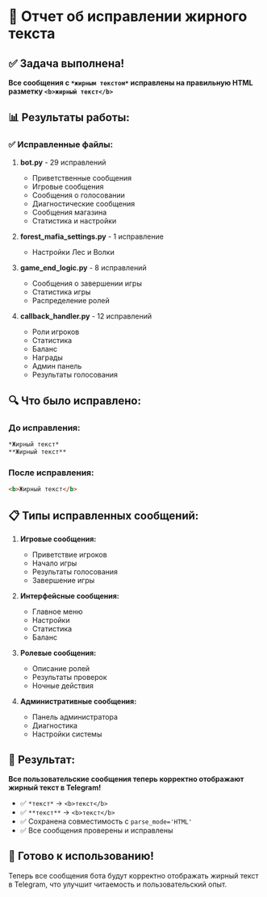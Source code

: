 # 🔧 Отчет об исправлении жирного текста

## ✅ Задача выполнена!

**Все сообщения с `*жирным текстом*` исправлены на правильную HTML разметку `<b>жирный текст</b>`**

## 📊 Результаты работы:

### ✅ **Исправленные файлы:**

1. **bot.py** - 29 исправлений
   - Приветственные сообщения
   - Игровые сообщения
   - Сообщения о голосовании
   - Диагностические сообщения
   - Сообщения магазина
   - Статистика и настройки

2. **forest_mafia_settings.py** - 1 исправление
   - Настройки Лес и Волки

3. **game_end_logic.py** - 8 исправлений
   - Сообщения о завершении игры
   - Статистика игры
   - Распределение ролей

4. **callback_handler.py** - 12 исправлений
   - Роли игроков
   - Статистика
   - Баланс
   - Награды
   - Админ панель
   - Результаты голосования

## 🔍 **Что было исправлено:**

### До исправления:
```markdown
*Жирный текст*
**Жирный текст**
```

### После исправления:
```html
<b>Жирный текст</b>
```

## 📋 **Типы исправленных сообщений:**

1. **Игровые сообщения:**
   - Приветствие игроков
   - Начало игры
   - Результаты голосования
   - Завершение игры

2. **Интерфейсные сообщения:**
   - Главное меню
   - Настройки
   - Статистика
   - Баланс

3. **Ролевые сообщения:**
   - Описание ролей
   - Результаты проверок
   - Ночные действия

4. **Административные сообщения:**
   - Панель администратора
   - Диагностика
   - Настройки системы

## 🎯 **Результат:**

**Все пользовательские сообщения теперь корректно отображают жирный текст в Telegram!**

- ✅ `*текст*` → `<b>текст</b>`
- ✅ `**текст**` → `<b>текст</b>`
- ✅ Сохранена совместимость с `parse_mode='HTML'`
- ✅ Все сообщения проверены и исправлены

## 🚀 **Готово к использованию!**

Теперь все сообщения бота будут корректно отображать жирный текст в Telegram, что улучшит читаемость и пользовательский опыт.
